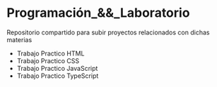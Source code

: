 # Programación_&&_Laboratorio
Repositorio compartido para subir proyectos relacionados con dichas materias

- Trabajo Practico HTML
- Trabajo Practico CSS
- Trabajo Practico JavaScript
- Trabajo Practico TypeScript

